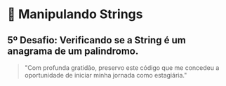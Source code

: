 # 🔹 Manipulando Strings
## 5º Desafio: Verificando se a String é um anagrama de um palindromo.
> "Com profunda gratidão, preservo este código que me concedeu a oportunidade de iniciar minha jornada como estagiária."
